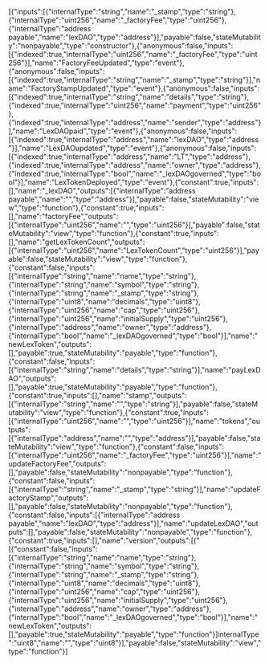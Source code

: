 [{"inputs":[{"internalType":"string","name":"_stamp","type":"string"},{"internalType":"uint256","name":"_factoryFee","type":"uint256"},{"internalType":"address payable","name":"lexDAO","type":"address"}],"payable":false,"stateMutability":"nonpayable","type":"constructor"},{"anonymous":false,"inputs":[{"indexed":true,"internalType":"uint256","name":"_factoryFee","type":"uint256"}],"name":"FactoryFeeUpdated","type":"event"},{"anonymous":false,"inputs":[{"indexed":true,"internalType":"string","name":"_stamp","type":"string"}],"name":"FactoryStampUpdated","type":"event"},{"anonymous":false,"inputs":[{"indexed":true,"internalType":"string","name":"details","type":"string"},{"indexed":true,"internalType":"uint256","name":"payment","type":"uint256"},{"indexed":true,"internalType":"address","name":"sender","type":"address"}],"name":"LexDAOpaid","type":"event"},{"anonymous":false,"inputs":[{"indexed":true,"internalType":"address","name":"lexDAO","type":"address"}],"name":"LexDAOupdated","type":"event"},{"anonymous":false,"inputs":[{"indexed":true,"internalType":"address","name":"LT","type":"address"},{"indexed":true,"internalType":"address","name":"owner","type":"address"},{"indexed":true,"internalType":"bool","name":"_lexDAOgoverned","type":"bool"}],"name":"LexTokenDeployed","type":"event"},{"constant":true,"inputs":[],"name":"_lexDAO","outputs":[{"internalType":"address payable","name":"","type":"address"}],"payable":false,"stateMutability":"view","type":"function"},{"constant":true,"inputs":[],"name":"factoryFee","outputs":[{"internalType":"uint256","name":"","type":"uint256"}],"payable":false,"stateMutability":"view","type":"function"},{"constant":true,"inputs":[],"name":"getLexTokenCount","outputs":[{"internalType":"uint256","name":"LexTokenCount","type":"uint256"}],"payable":false,"stateMutability":"view","type":"function"},{"constant":false,"inputs":[{"internalType":"string","name":"name","type":"string"},{"internalType":"string","name":"symbol","type":"string"},{"internalType":"string","name":"_stamp","type":"string"},{"internalType":"uint8","name":"decimals","type":"uint8"},{"internalType":"uint256","name":"cap","type":"uint256"},{"internalType":"uint256","name":"initialSupply","type":"uint256"},{"internalType":"address","name":"owner","type":"address"},{"internalType":"bool","name":"_lexDAOgoverned","type":"bool"}],"name":"newLexToken","outputs":[],"payable":true,"stateMutability":"payable","type":"function"},{"constant":false,"inputs":[{"internalType":"string","name":"details","type":"string"}],"name":"payLexDAO","outputs":[],"payable":true,"stateMutability":"payable","type":"function"},{"constant":true,"inputs":[],"name":"stamp","outputs":[{"internalType":"string","name":"","type":"string"}],"payable":false,"stateMutability":"view","type":"function"},{"constant":true,"inputs":[{"internalType":"uint256","name":"","type":"uint256"}],"name":"tokens","outputs":[{"internalType":"address","name":"","type":"address"}],"payable":false,"stateMutability":"view","type":"function"},{"constant":false,"inputs":[{"internalType":"uint256","name":"_factoryFee","type":"uint256"}],"name":"updateFactoryFee","outputs":[],"payable":false,"stateMutability":"nonpayable","type":"function"},{"constant":false,"inputs":[{"internalType":"string","name":"_stamp","type":"string"}],"name":"updateFactoryStamp","outputs":[],"payable":false,"stateMutability":"nonpayable","type":"function"},{"constant":false,"inputs":[{"internalType":"address payable","name":"lexDAO","type":"address"}],"name":"updateLexDAO","outputs":[],"payable":false,"stateMutability":"nonpayable","type":"function"},{"constant":true,"inputs":[],"name":"version","outputs":[{"[{"constant":false,"inputs":[{"internalType":"string","name":"name","type":"string"},{"internalType":"string","name":"symbol","type":"string"},{"internalType":"string","name":"_stamp","type":"string"},{"internalType":"uint8","name":"decimals","type":"uint8"},{"internalType":"uint256","name":"cap","type":"uint256"},{"internalType":"uint256","name":"initialSupply","type":"uint256"},{"internalType":"address","name":"owner","type":"address"},{"internalType":"bool","name":"_lexDAOgoverned","type":"bool"}],"name":"newLexToken","outputs":[],"payable":true,"stateMutability":"payable","type":"function"}]internalType":"uint8","name":"","type":"uint8"}],"payable":false,"stateMutability":"view","type":"function"}]
